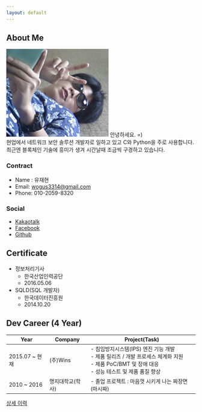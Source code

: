 ```yaml
---
layout: default
---
```


## About Me 

<img class="profile-picture" src="v.png">
안녕하세요. =)  <br>
현업에서 네트워크 보안 솔루션 개발자로 일하고 있고 C와 Python을 주로 사용합니다.  <br>
최근엔 블록체인 기술에 흥미가 생겨 시간날때 조금씩 구경하고 있습니다. 

### Contract
* Name : 유재현
* Email: [wogus3314@gmail.com](mailto:wogus3314@gmail.com)
* Phone: 010-2059-8320

### Social

* [Kakaotalk](https://open.kakao.com/o/sHNSd9tb)
* [Facebook](https://www.facebook.com/jaehyun.yoo.39)
* [Github](https://github.com/bcnote3314)

## Certificate

- 정보처리기사
	- 한국산업인력공단
	- 2016.05.06
- SQLD(SQL 개발자)
	- 한국데이터진흥원
	- 2014.10.20 


## Dev Career (4 Year)

Year | Company | Project(Task)
-----|-------|--------
2015.07 ~ 현재|(주)Wins|- 침임방지시스템(IPS) 엔진 기능 개발<br>- 제품 릴리즈 / 개발 프로세스 체계화 지원<br>- 제품 PoC/BMT 및 장애 대응 <br>- 성능 테스트 및 제품 품질 향상
2010 ~ 2016|명지대학교(학사)| - 졸업 프로젝트 : 마음껏 시키게 나는 짜장면(마시짜)<br>

[상세 이력](https://docs.google.com/document/d/1YrmlnkqHeiXENrZFBbbJvsStYyJo_J15aZanDMBajnQ/edit?usp=sharing)
